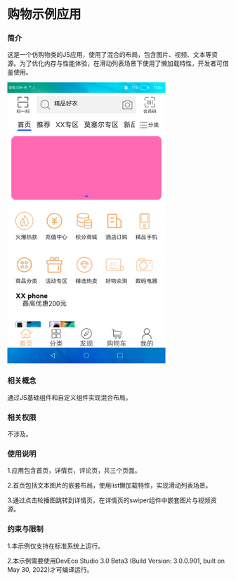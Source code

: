 # 购物示例应用

### 简介

这是一个仿购物类的JS应用，使用了混合的布局，包含图片、视频、文本等资源。为了优化内存与性能体验，在滑动列表场景下使用了懒加载特性，开发者可借鉴使用。

![](./screenshots/device/shopping_home.png)

### 相关概念

通过JS基础组件和自定义组件实现混合布局。

### 相关权限

不涉及。

### 使用说明

1.应用包含首页，详情页，评论页，共三个页面。

2.首页包括文本图片的嵌套布局，使用list懒加载特性，实现滑动列表场景。

3.通过点击轮播图跳转到详情页，在详情页的swiper组件中嵌套图片与视频资源。

### 约束与限制

1.本示例仅支持在标准系统上运行。

2.本示例需要使用DevEco Studio 3.0 Beta3 (Build Version: 3.0.0.901, built on May 30, 2022)才可编译运行。
